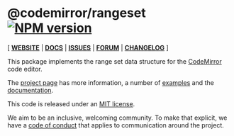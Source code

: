 # @codemirror/rangeset [![NPM version](https://img.shields.io/npm/v/@codemirror/rangeset.svg)](https://www.npmjs.org/package/@codemirror/rangeset)

[ [**WEBSITE**](https://codemirror.net/6/) | [**DOCS**](https://codemirror.net/6/docs/ref/#rangeset) | [**ISSUES**](https://github.com/codemirror/codemirror.next/issues) | [**FORUM**](https://discuss.codemirror.net/c/next/) | [**CHANGELOG**](https://github.com/codemirror/rangeset/blob/main/CHANGELOG.md) ]

This package implements the range set data structure for the
[CodeMirror](https://codemirror.net/6/) code editor.

The [project page](https://codemirror.net/6/) has more information, a
number of [examples](https://codemirror.net/6/examples/) and the
[documentation](https://codemirror.net/6/docs/).

This code is released under an
[MIT license](https://github.com/codemirror/rangeset/tree/main/LICENSE).

We aim to be an inclusive, welcoming community. To make that explicit,
we have a [code of
conduct](http://contributor-covenant.org/version/1/1/0/) that applies
to communication around the project.
